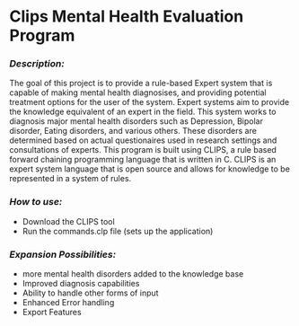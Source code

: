 # **Clips Mental Health Evaluation Program**  
### **_Description:_** 
The goal of this project is to provide a rule-based Expert system that is capable of making mental health diagnosises, and providing potential treatment options for the user of the system.  Expert systems aim to provide the knowledge equivalent of an expert in the field.  This system works to diagnosis major mental health disorders such as Depression, Bipolar disorder, Eating disorders, and various others. These disorders are determined based on actual questionaires used in research settings and consultations of experts.  This program is built using CLIPS, a rule based forward chaining programming language that is written in C.  CLIPS is an expert system language that is open source and allows for knowledge to be represented in a system of rules. 

### **_How to use:_**
  - Download the CLIPS tool 
  - Run the commands.clp file (sets up the application)

  
### **_Expansion Possibilities:_**
  - more mental health disorders added to the knowledge base 
  - Improved diagnosis capabilities 
  - Ability to handle other forms of input
  - Enhanced Error handling
  - Export Features
